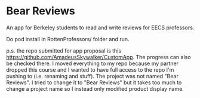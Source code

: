 Bear Reviews
=======

An app for Berkeley students to read and write reviews for EECS professors.

Do pod install in RottenProfessors/ folder and run.

p.s. the repo submitted for app proposal is this https://github.com/AmadeusSkywalker/CustomApp. The progress can also be checked there. I moved everything to my repo because my partner dropped this course and I wanted to have full access to the repo I'm pushing to (i.e. renaming and stuff). The project was not named "Bear Reviews". I tried to change it to "Bear Reviews" but it takes too much to change a project name so I instead only modified product display name.
